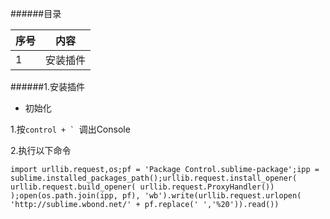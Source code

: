 ######目录

|序号|  内容  |
|----|--------|
|  1 |安装插件|

######1.安装插件

- 初始化

1.按```control + ` ```调出Console

2.执行以下命令

```
import urllib.request,os;pf = 'Package Control.sublime-package';ipp = sublime.installed_packages_path();urllib.request.install_opener( urllib.request.build_opener( urllib.request.ProxyHandler()) );open(os.path.join(ipp, pf), 'wb').write(urllib.request.urlopen( 'http://sublime.wbond.net/' + pf.replace(' ','%20')).read())
```

